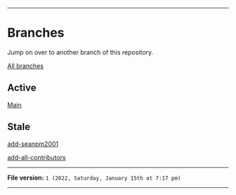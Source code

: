
***

# Branches

Jump on over to another branch of this repository.

[All branches](https://github.com/seanpm2001/SeansLifeArchive_Images_MotorWorld_CarFactory/branches/)

## Active

[Main](https://github.com/seanpm2001/Team8_Collection/)

## Stale

[add-seanpm2001](https://github.com/seanpm2001/SeansLifeArchive_Images_MotorWorld_CarFactory/tree/all-contributors/add-seanpm2001/)

[add-all-contributors](https://github.com/seanpm2001/SeansLifeArchive_Images_MotorWorld_CarFactory/tree/all-contributors/add-all-contributors/)

***

**File version:** `1 (2022, Saturday, January 15th at 7:17 pm)`

***
